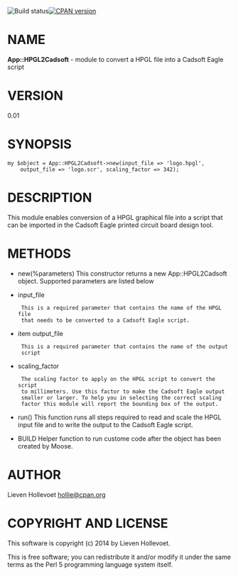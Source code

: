 ![Build status](https://github.com/hollie/app-hpgl2cadsoft-perl/workflows/CI%20on%20master/badge.svg)[![CPAN version](https://badge.fury.io/pl/App-HPGL2Cadsoft.svg)](http://badge.fury.io/pl/App-HPGL2Cadsoft)

# NAME
**App::HPGL2Cadsoft** - module to convert a HPGL file into a Cadsoft Eagle
    script

# VERSION
0.01

# SYNOPSIS
    my $object = App::HPGL2Cadsoft->new(input_file => 'logo.hpgl',
    	output_file => 'logo.scr', scaling_factor => 342);

# DESCRIPTION
This module enables conversion of a HPGL graphical file into a script
    that can be imported in the Cadsoft Eagle printed circuit board design
    tool.

# METHODS
* new(%parameters) This constructor returns a new App::HPGL2Cadsoft object. Supported
    parameters are listed below

 * input_file
 
        This is a required parameter that contains the name of the HPGL file
        that needs to be converted to a Cadsoft Eagle script.

 * item output_file

        This is a required parameter that contains the name of the output
        script

 * scaling_factor

        The scaling factor to apply on the HPGL script to convert the script
        to millimeters. Use this factor to make the Cadsoft Eagle output
        smaller or larger. To help you in selecting the correct scaling
        factor this module will report the bounding box of the output.

* run() This function runs all steps required to read and scale the HPGL input
    	file and to write the output to the Cadsoft Eagle script.

* BUILD
    Helper function to run custome code after the object has been created by
    Moose.

# AUTHOR

Lieven Hollevoet <hollie@cpan.org>

# COPYRIGHT AND LICENSE

This software is copyright (c) 2014 by Lieven Hollevoet.

This is free software; you can redistribute it and/or modify it under
the same terms as the Perl 5 programming language system itself.

